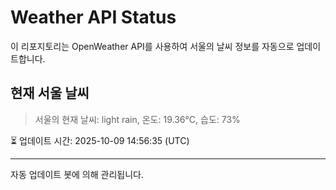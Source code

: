 
# Weather API Status

이 리포지토리는 OpenWeather API를 사용하여 서울의 날씨 정보를 자동으로 업데이트합니다.

## 현재 서울 날씨
> 서울의 현재 날씨: light rain, 온도: 19.36°C, 습도: 73%

⏳ 업데이트 시간: 2025-10-09 14:56:35 (UTC)

---
자동 업데이트 봇에 의해 관리됩니다.
